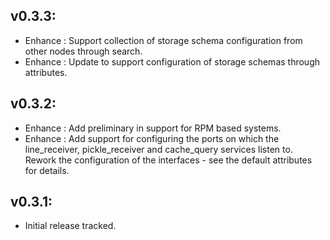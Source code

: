 ## v0.3.3:

* Enhance : Support collection of storage schema configuration from other nodes through search.
* Enhance : Update to support configuration of storage schemas through attributes.

## v0.3.2:

* Enhance : Add preliminary in support for RPM based systems.
* Enhance : Add support for configuring the ports on which the line_receiver, pickle_receiver and cache_query
            services listen to. Rework the configuration of the interfaces - see the default attributes for details.

## v0.3.1:

* Initial release tracked.